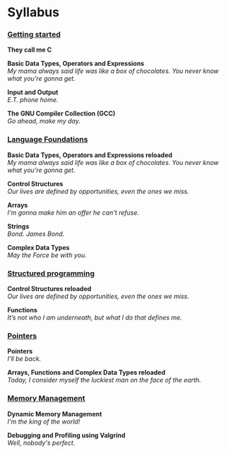 # Syllabus

### [Getting started](/getting-started.md)

**They call me C**

**Basic Data Types, Operators and Expressions**  
_My mama always said life was like a box of chocolates. You never know what you're gonna get._

**Input and Output**  
_E.T. phone home._

**The GNU Compiler Collection (GCC)**  
_Go ahead, make my day._


### [Language Foundations](/language-foundations.md)

**Basic Data Types, Operators and Expressions reloaded**  
_My mama always said life was like a box of chocolates. You never know what you're gonna get._

**Control Structures**  
_Our lives are defined by opportunities, even the ones we miss._

**Arrays**  
_I'm gonna make him an offer he can't refuse._

**Strings**  
_Bond. James Bond._

**Complex Data Types**  
_May the Force be with you._

### [Structured programming](/modular-programming.md)

**Control Structures reloaded**  
_Our lives are defined by opportunities, even the ones we miss._

**Functions**  
_It’s not who I am underneath, but what I do that defines me._


### [Pointers](/pointers.md)

**Pointers**  
_I'll be back._

**Arrays, Functions and Complex Data Types reloaded**  
_Today, I consider myself the luckiest man on the face of the earth._


### [Memory Management](/memory-management.md)

**Dynamic Memory Management**  
_I'm the king of the world!_

**Debugging and Profiling using Valgrind**  
_Well, nobody's perfect._